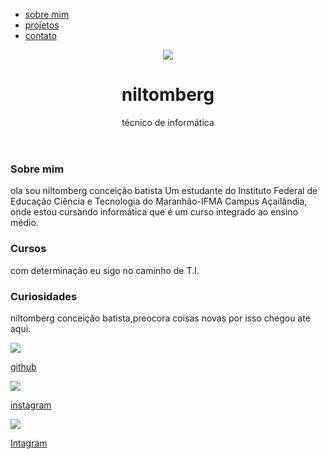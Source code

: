 <!DOCTYPE html>
<html lang="pt-br">
<head>
    <meta charset="UTF-8">
    <meta name="viewport" content="width=device-width, initial-scale=1.0">
    <title>sobre niltomberg</title>
    <link rel="stylesheet" href="style.css">
</head>
<body>
    <div class="contener">
      <nav>
      <ul>
        <li>
          <a href="index.html">sobre mim</a>
        </li>
        <li>
          <a href="projeto.html">projetos</a>
        </li>
        <li>
          <a href="contato.html">contato</a>
        </li>
      </ul>
    </nav>
    <header>
      <div class="center">
        <img src="./img/IMG_20231229_132701_306.jpg"></img>
      </div>
      <h1>niltomberg</h1
      <h2>técnico de informática</h2>
    </header>
    <main>
      <section>
        <h3>Sobre mim</h3>
        <p>
          ola sou niltomberg conceição batista  Um estudante do Instituto Federal de Educação Ciência e Tecnologia do Maranhão-IFMA  Campus Açailândia, onde estou cursando informática que é um curso integrado ao ensino médio.
        </p>
      </section>
      <section>
        <h3>Cursos</h3>
        <p>
          com determinação eu sigo no caminho de T.I.
        </p>
      </section>
      <section>
        <h3>Curiosidades</h3>
        <p>
          niltomberg conceição batista,preocora coisas novas por isso chegou ate aqui.
        </p>
      </section>
    </main>
    <footer>
      <a href="https://github.com/niltomberg" target="_blank" rel="noopener noreferrer">
        <img src="./img/GitHub-Mark-ea2971cee799.png"></img>
        <p>github</p>
      </a>
      <a href="https://www.instagram.com/niltomberg_?igsh=MTd4bnhqaThkM24z" target="_blank" rel="noopener noreferrer">
        <img src="./img/Instagram_logo_2016.svg.png"></img>
        <p>instagram</p>
      </a>
      <a href="https://www.instagram.com/niltomberg_?igsh=MTd4bnhqaThkM24z" target="_blank" rel="noopener noreferrer">
        <img src="./img/2048px-LinkedIn_icon.svg.png"></img>
        <p>Intagram</p>
      </a>
    </footer>
    </div>
</body>
</html>
